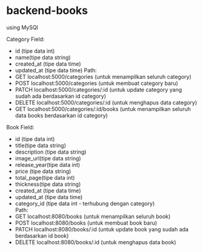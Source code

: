 # backend-books

using MySQl

Category
Field:
- id (tipe data int)
- name(tipe data string)
- created_at (tipe data time)
- updated_at (tipe data time)
Path:
- GET localhost:5000/categories (untuk menampilkan seluruh category)
- POST localhost:5000/categories (untuk membuat category baru)
- PATCH localhost:5000/categories/:id (untuk update category yang sudah ada berdasarkan id category)
- DELETE localhost:5000/categories/:id (untuk menghapus data category)
- GET localhost:5000/categories/:id/books (untuk menampilkan seluruh data books berdasarkan id category)

Book
Field:
- id (tipe data int)
- title(tipe data string)
- description (tipe data string)
- image_url(tipe data string)
- release_year(tipe data int)
- price (tipe data string)
- total_page(tipe data int)
- thickness(tipe data string)
- created_at (tipe data time)
- updated_at (tipe data time)
- category_id (tipe data int - terhubung dengan category)<br>
Path:
- GET localhost:8080/books (untuk menampilkan seluruh book)
- POST localhost:8080/books (untuk membuat book baru)
- PATCH localhost:8080/books/:id (untuk update book yang sudah ada berdasarkan id book)
- DELETE localhost:8080/books/:id (untuk menghapus data book)
